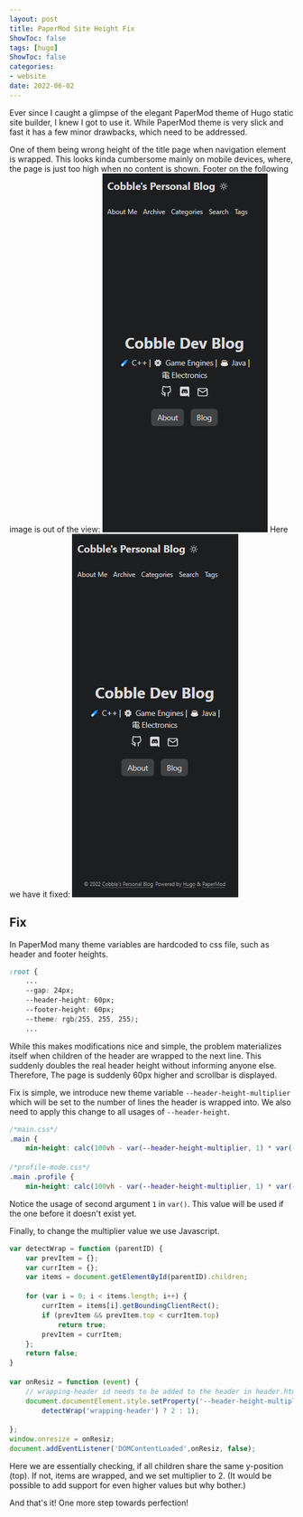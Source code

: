 ```yaml
---
layout: post
title: PaperMod Site Height Fix
ShowToc: false
tags: [hugo]
ShowToc: false
categories:
- website
date: 2022-06-02
---
```


Ever since I caught a glimpse of the elegant PaperMod theme of Hugo static site builder, I knew I got to use it. While PaperMod theme is very slick and fast it has a few minor drawbacks, which need to be addressed. 

One of them being wrong height of the title page when navigation element is wrapped. This looks kinda cumbersome mainly on mobile devices, where, the page is just too high when no content is shown. Footer on the following image is out of the view:
![Wrong Page Height On Mobile Devices](/wrong_height.png#center)
Here we have it fixed:
![Fixed Page Height On Mobile Devices](/right_height.png#center)

## Fix
In PaperMod many theme variables are hardcoded to css file, such as header and footer heights. 
```css
:root {
    ...
    --gap: 24px;
    --header-height: 60px;
    --footer-height: 60px;
    --theme: rgb(255, 255, 255);
    ...
```

While this makes modifications nice and simple, the problem materializes itself when children of the header are wrapped to the next line. This suddenly doubles the real header height without informing anyone else. Therefore, The page is suddenly 60px higher and scrollbar is displayed. 

Fix is simple, we introduce new theme variable `--header-height-multiplier` which will be set to the number of lines the header is wrapped into. We also need to apply this change to all usages of `--header-height`.
```css
/*main.css*/
.main {
    min-height: calc(100vh - var(--header-height-multiplier, 1) * var(--header-height) - var(--footer-height));}

/*profile-mode.css*/
.main .profile {
    min-height: calc(100vh - var(--header-height-multiplier, 1) * var(--header-height) - var(--footer-height) - (var(--gap) * 2));}
```

Notice the usage of second argument `1` in `var()`. This value will be used if the one before it doesn't exist yet.

Finally, to change the multiplier value we use Javascript.

```javascript
var detectWrap = function (parentID) {
    var prevItem = {};
    var currItem = {};
    var items = document.getElementById(parentID).children;

    for (var i = 0; i < items.length; i++) {
        currItem = items[i].getBoundingClientRect();
        if (prevItem && prevItem.top < currItem.top) 
            return true;
        prevItem = currItem;
    };
    return false;
}

var onResiz = function (event) {
    // wrapping-header id needs to be added to the header in header.html
    document.documentElement.style.setProperty('--header-height-multiplier', 
        detectWrap('wrapping-header') ? 2 : 1); 

};
window.onresize = onResiz;
document.addEventListener('DOMContentLoaded',onResiz, false);
```
Here we are essentially checking, if all children share the same y-position (top). If not, items are wrapped, and we set multiplier to 2. (It would be possible to add support for even higher values but why bother.)

And that's it! One more step towards perfection!
